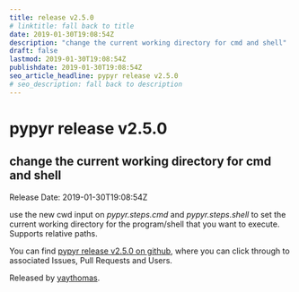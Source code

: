 ```yaml
---
title: release v2.5.0
# linktitle: fall back to title
date: 2019-01-30T19:08:54Z
description: "change the current working directory for cmd and shell"
draft: false
lastmod: 2019-01-30T19:08:54Z
publishdate: 2019-01-30T19:08:54Z
seo_article_headline: pypyr release v2.5.0
# seo_description: fall back to description
---
```

# pypyr release v2.5.0
## change the current working directory for cmd and shell
Release Date: 2019-01-30T19:08:54Z

use the new cwd input on _pypyr.steps.cmd_ and _pypyr.steps.shell_ to set the current working directory for the program/shell that you want to execute. Supports relative paths.

You can find [pypyr release v2.5.0 on github](https://github.com/pypyr/pypyr/releases/tag/v2.5.0), where you can 
click through to associated Issues, Pull Requests and Users.

Released by [yaythomas](https://github.com/yaythomas).

